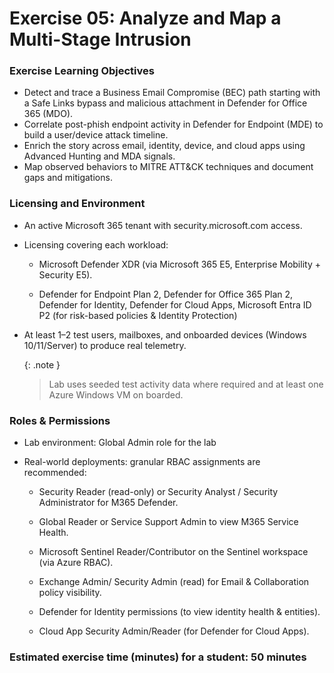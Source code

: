 

# Exercise 05: Analyze and Map a Multi-Stage Intrusion

### **Exercise Learning Objectives**
- Detect and trace a Business Email Compromise (BEC) path starting with a Safe Links bypass and malicious attachment in Defender for Office 365 (MDO).  
- Correlate post-phish endpoint activity in Defender for Endpoint (MDE) to build a user/device attack timeline.  
- Enrich the story across email, identity, device, and cloud apps using Advanced Hunting and MDA signals.  
- Map observed behaviors to MITRE ATT&CK techniques and document gaps and mitigations.  

### **Licensing and Environment** 

- An active Microsoft 365 tenant with security.microsoft.com access. 

- Licensing covering each workload: 

    - Microsoft Defender XDR (via Microsoft 365 E5, Enterprise Mobility + Security E5). 

    - Defender for Endpoint Plan 2, Defender for Office 365 Plan 2, Defender for Identity, Defender for Cloud Apps, Microsoft Entra ID P2 (for risk-based policies & Identity Protection) 

- At least 1–2 test users, mailboxes, and onboarded devices (Windows 10/11/Server) to produce real telemetry. 

    {: .note }
    > Lab uses seeded test activity data where required and at least one Azure Windows VM on boarded. 

### **Roles & Permissions** 

- Lab environment: Global Admin role for the lab 

- Real-world deployments: granular RBAC assignments are recommended: 

    - Security Reader (read-only) or Security Analyst / Security Administrator for M365 Defender. 

    - Global Reader or Service Support Admin to view M365 Service Health.  

    - Microsoft Sentinel Reader/Contributor on the Sentinel workspace (via Azure RBAC). 

    - Exchange Admin/ Security Admin (read) for Email & Collaboration policy visibility. 

    - Defender for Identity permissions (to view identity health & entities). 

    - Cloud App Security Admin/Reader (for Defender for Cloud Apps).


### **Estimated exercise time (minutes) for a student: 50 minutes**
